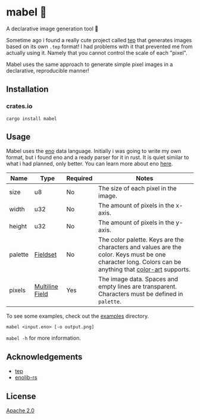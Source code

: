 # mabel 🍁

A declarative image generation tool 🎨

Sometime ago i found a really cute project called [tep](https://github.com/gennyble/tep) that generates images based on its own `.tep` format! I had problems with it that prevented me from actually using it. Namely that you cannot control the scale of each "pixel".

Mabel uses the same approach to generate simple pixel images in a declarative, reproducible manner!

## Installation

### crates.io

```
cargo install mabel
```

## Usage

Mabel uses the [eno](https://eno-lang.org) data language. Initially i was going to write my own format, but i found eno and a ready parser for it in rust. It is quiet similar to what i had planned, only better. You can learn more about eno [here](https://eno-lang.org/guide).



| Name    | Type                                                                    | Required | Notes                                                                                                                                                                                                   |
| ------- | ----------------------------------------------------------------------- | -------- | ------------------------------------------------------------------------------------------------------------------------------------------------------------------------------------------------------- |
| size    | u8                                                                      | No       | The size of each pixel in the image.                                                                                                                                                                    |
| width   | u32                                                                     | No       | The amount of pixels in the x-axis.                                                                                                                                                                     |
| height  | u32                                                                     | No       | The amount of pixels in the y-axis.                                                                                                                                                                     |
| palette | [Fieldset](https://eno-lang.org/guide/elements/fieldsets)               | No       | The color palette. Keys are the characters and values are the color. Keys must be one character long. Colors can be anything that [color-art](https://color-art.netlify.app/guide/usage.html) supports. |
| pixels  | [Multiline Field](https://eno-lang.org/guide/elements/multiline-fields) | Yes      | The image data. Spaces and empty lines are transparent. Characters must be defined in `palette`.                                                                                                        |

To see some examples, check out the [examples](examples) directory.

```
mabel <input.eno> [-o output.png]
```

`mabel -h` for more information.

## Acknowledgements

- [tep](https://github.com/gennyble/tep)
- [enolib-rs](https://codeberg.org/simonrepp/enolib-rs)

## License

[Apache 2.0](LICENSE)
